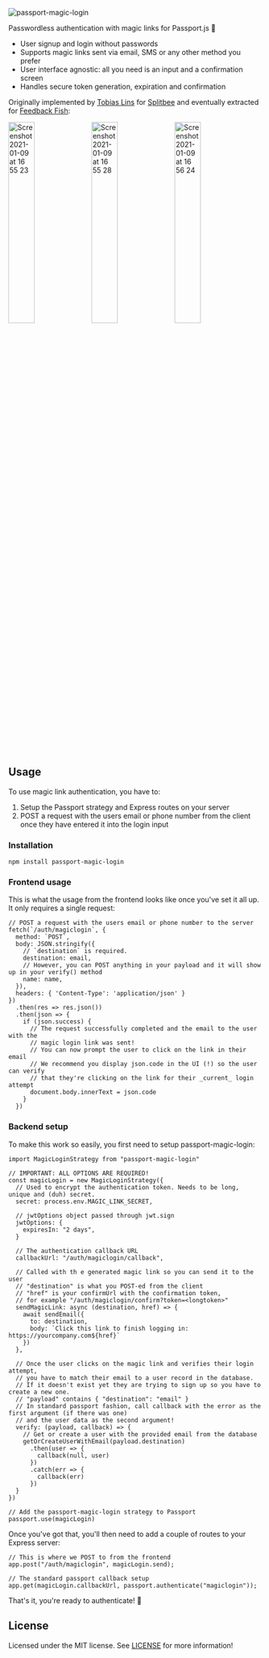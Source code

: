 ![passport-magic-login](https://user-images.githubusercontent.com/7525670/104158644-0c61f400-53ee-11eb-960f-167c6ebd3ec9.png)

Passwordless authentication with magic links for Passport.js 🔑

- User signup and login without passwords
- Supports magic links sent via email, SMS or any other method you prefer
- User interface agnostic: all you need is an input and a confirmation screen
- Handles secure token generation, expiration and confirmation

Originally implemented by [Tobias Lins](https://twitter.com/linstobias) for [Splitbee](https://splitbee.io) and eventually extracted for [Feedback Fish](https://feedback.fish):

<div align="left">

<img width="32%" alt="Screenshot 2021-01-09 at 16 55 23" src="https://user-images.githubusercontent.com/7525670/104096256-ae24fc00-529b-11eb-9d21-cebae7bc706d.png">

<img width="32%" alt="Screenshot 2021-01-09 at 16 55 28" src="https://user-images.githubusercontent.com/7525670/104096254-ad8c6580-529b-11eb-9c96-d12e9d14c543.png">

<img width="32%" alt="Screenshot 2021-01-09 at 16 56 24" src="https://user-images.githubusercontent.com/7525670/104096252-a9604800-529b-11eb-92d5-31a144871fe4.png">

</div>

## Usage

To use magic link authentication, you have to:

1. Setup the Passport strategy and Express routes on your server
2. POST a request with the users email or phone number from the client once they have entered it into the login input

### Installation

```
npm install passport-magic-login
```

### Frontend usage

This is what the usage from the frontend looks like once you've set it all up. It only requires a single request:

```JS
// POST a request with the users email or phone number to the server
fetch(`/auth/magiclogin`, {
  method: `POST`,
  body: JSON.stringify({
    // `destination` is required.
    destination: email,
    // However, you can POST anything in your payload and it will show up in your verify() method
    name: name,
  }),
  headers: { 'Content-Type': 'application/json' }
})
  .then(res => res.json())
  .then(json => {
    if (json.success) {
      // The request successfully completed and the email to the user with the
      // magic login link was sent!
      // You can now prompt the user to click on the link in their email
      // We recommend you display json.code in the UI (!) so the user can verify
      // that they're clicking on the link for their _current_ login attempt
      document.body.innerText = json.code
    }
  })
```

### Backend setup

To make this work so easily, you first need to setup passport-magic-login:

```JS
import MagicLoginStrategy from "passport-magic-login"

// IMPORTANT: ALL OPTIONS ARE REQUIRED!
const magicLogin = new MagicLoginStrategy({
  // Used to encrypt the authentication token. Needs to be long, unique and (duh) secret.
  secret: process.env.MAGIC_LINK_SECRET,

  // jwtOptions object passed through jwt.sign
  jwtOptions: {
    expiresIn: "2 days",
  }

  // The authentication callback URL
  callbackUrl: "/auth/magiclogin/callback",

  // Called with th e generated magic link so you can send it to the user
  // "destination" is what you POST-ed from the client
  // "href" is your confirmUrl with the confirmation token,
  // for example "/auth/magiclogin/confirm?token=<longtoken>"
  sendMagicLink: async (destination, href) => {
    await sendEmail({
      to: destination,
      body: `Click this link to finish logging in: https://yourcompany.com${href}`
    })
  },

  // Once the user clicks on the magic link and verifies their login attempt,
  // you have to match their email to a user record in the database.
  // If it doesn't exist yet they are trying to sign up so you have to create a new one.
  // "payload" contains { "destination": "email" }
  // In standard passport fashion, call callback with the error as the first argument (if there was one)
  // and the user data as the second argument!
  verify: (payload, callback) => {
    // Get or create a user with the provided email from the database
    getOrCreateUserWithEmail(payload.destination)
      .then(user => {
        callback(null, user)
      })
      .catch(err => {
        callback(err)
      })
  }
})

// Add the passport-magic-login strategy to Passport
passport.use(magicLogin)
```

Once you've got that, you'll then need to add a couple of routes to your Express server:

```JS
// This is where we POST to from the frontend
app.post("/auth/magiclogin", magicLogin.send);

// The standard passport callback setup
app.get(magicLogin.callbackUrl, passport.authenticate("magiclogin"));
```

That's it, you're ready to authenticate! 🎉

## License

Licensed under the MIT license. See [LICENSE](./LICENSE) for more information!
